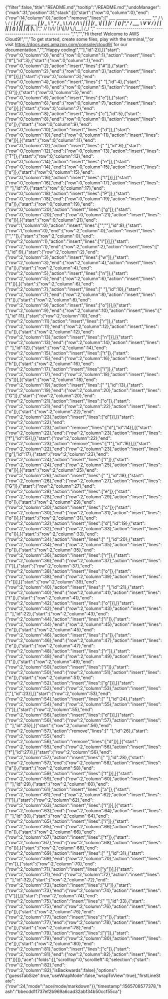 {"filter":false,"title":"README.md","tooltip":"/README.md","undoManager":{"mark":31,"position":31,"stack":[[{"start":{"row":0,"column":0},"end":{"row":14,"column":0},"action":"remove","lines":["         ___        ______     ____ _                 _  ___  ","        / \\ \\      / / ___|   / ___| | ___  _   _  __| |/ _ \\ ","       / _ \\ \\ /\\ / /\\___ \\  | |   | |/ _ \\| | | |/ _` | (_) |","      / ___ \\ V  V /  ___) | | |___| | (_) | |_| | (_| |\\__, |","     /_/   \\_\\_/\\_/  |____/   \\____|_|\\___/ \\__,_|\\__,_|  /_/ "," ----------------------------------------------------------------- ","","","Hi there! Welcome to AWS Cloud9!","","To get started, create some files, play with the terminal,","or visit https://docs.aws.amazon.com/console/cloud9/ for our documentation.","","Happy coding!",""],"id":2}],[{"start":{"row":0,"column":0},"end":{"row":0,"column":1},"action":"insert","lines":["#"],"id":3},{"start":{"row":0,"column":1},"end":{"row":0,"column":2},"action":"insert","lines":["#"]},{"start":{"row":0,"column":2},"end":{"row":0,"column":3},"action":"insert","lines":["#"]}],[{"start":{"row":0,"column":3},"end":{"row":0,"column":4},"action":"insert","lines":[" "],"id":4},{"start":{"row":0,"column":4},"end":{"row":0,"column":5},"action":"insert","lines":["G"]},{"start":{"row":0,"column":5},"end":{"row":0,"column":6},"action":"insert","lines":["e"]},{"start":{"row":0,"column":6},"end":{"row":0,"column":7},"action":"insert","lines":["o"]}],[{"start":{"row":0,"column":7},"end":{"row":0,"column":8},"action":"insert","lines":["c"],"id":5},{"start":{"row":0,"column":8},"end":{"row":0,"column":9},"action":"insert","lines":["o"]},{"start":{"row":0,"column":9},"end":{"row":0,"column":10},"action":"insert","lines":["d"]},{"start":{"row":0,"column":10},"end":{"row":0,"column":11},"action":"insert","lines":["e"]}],[{"start":{"row":0,"column":11},"end":{"row":0,"column":12},"action":"insert","lines":[" "],"id":6},{"start":{"row":0,"column":12},"end":{"row":0,"column":13},"action":"insert","lines":["T"]},{"start":{"row":0,"column":13},"end":{"row":0,"column":14},"action":"insert","lines":["e"]},{"start":{"row":0,"column":14},"end":{"row":0,"column":15},"action":"insert","lines":["s"]},{"start":{"row":0,"column":15},"end":{"row":0,"column":16},"action":"insert","lines":["t"]}],[{"start":{"row":0,"column":16},"end":{"row":0,"column":17},"action":"insert","lines":[" "],"id":7},{"start":{"row":0,"column":17},"end":{"row":0,"column":18},"action":"insert","lines":["P"]},{"start":{"row":0,"column":18},"end":{"row":0,"column":19},"action":"insert","lines":["a"]},{"start":{"row":0,"column":19},"end":{"row":0,"column":20},"action":"insert","lines":["g"]},{"start":{"row":0,"column":20},"end":{"row":0,"column":21},"action":"insert","lines":["e"]}],[{"start":{"row":0,"column":21},"end":{"row":1,"column":0},"action":"insert","lines":["",""],"id":8},{"start":{"row":1,"column":0},"end":{"row":2,"column":0},"action":"insert","lines":["",""]},{"start":{"row":2,"column":0},"end":{"row":2,"column":1},"action":"insert","lines":["I"]}],[{"start":{"row":2,"column":1},"end":{"row":2,"column":2},"action":"insert","lines":[" "],"id":9},{"start":{"row":2,"column":2},"end":{"row":2,"column":3},"action":"insert","lines":["w"]},{"start":{"row":2,"column":3},"end":{"row":2,"column":4},"action":"insert","lines":["a"]},{"start":{"row":2,"column":4},"end":{"row":2,"column":5},"action":"insert","lines":["n"]},{"start":{"row":2,"column":5},"end":{"row":2,"column":6},"action":"insert","lines":["t"]}],[{"start":{"row":2,"column":6},"end":{"row":2,"column":7},"action":"insert","lines":[" "],"id":10},{"start":{"row":2,"column":7},"end":{"row":2,"column":8},"action":"insert","lines":["t"]},{"start":{"row":2,"column":8},"end":{"row":2,"column":9},"action":"insert","lines":["o"]}],[{"start":{"row":2,"column":9},"end":{"row":2,"column":10},"action":"insert","lines":[" "],"id":11},{"start":{"row":2,"column":10},"end":{"row":2,"column":11},"action":"insert","lines":["r"]},{"start":{"row":2,"column":11},"end":{"row":2,"column":12},"action":"insert","lines":["u"]},{"start":{"row":2,"column":12},"end":{"row":2,"column":13},"action":"insert","lines":["n"]}],[{"start":{"row":2,"column":13},"end":{"row":2,"column":14},"action":"insert","lines":[" "],"id":12},{"start":{"row":2,"column":14},"end":{"row":2,"column":15},"action":"insert","lines":["t"]},{"start":{"row":2,"column":15},"end":{"row":2,"column":16},"action":"insert","lines":["h"]},{"start":{"row":2,"column":16},"end":{"row":2,"column":17},"action":"insert","lines":["i"]},{"start":{"row":2,"column":17},"end":{"row":2,"column":18},"action":"insert","lines":["s"]}],[{"start":{"row":2,"column":18},"end":{"row":2,"column":19},"action":"insert","lines":[" "],"id":13},{"start":{"row":2,"column":19},"end":{"row":2,"column":20},"action":"insert","lines":["G"]},{"start":{"row":2,"column":20},"end":{"row":2,"column":21},"action":"insert","lines":["o"]},{"start":{"row":2,"column":21},"end":{"row":2,"column":22},"action":"insert","lines":["o"]},{"start":{"row":2,"column":22},"end":{"row":2,"column":23},"action":"insert","lines":["d"]}],[{"start":{"row":2,"column":22},"end":{"row":2,"column":23},"action":"remove","lines":["d"],"id":14}],[{"start":{"row":2,"column":22},"end":{"row":2,"column":23},"action":"insert","lines":["f"],"id":15}],[{"start":{"row":2,"column":22},"end":{"row":2,"column":23},"action":"remove","lines":["f"],"id":16}],[{"start":{"row":2,"column":22},"end":{"row":2,"column":23},"action":"insert","lines":["g"],"id":17},{"start":{"row":2,"column":23},"end":{"row":2,"column":24},"action":"insert","lines":["l"]},{"start":{"row":2,"column":24},"end":{"row":2,"column":25},"action":"insert","lines":["e"]}],[{"start":{"row":2,"column":25},"end":{"row":2,"column":26},"action":"insert","lines":[" "],"id":18},{"start":{"row":2,"column":26},"end":{"row":2,"column":27},"action":"insert","lines":["G"]},{"start":{"row":2,"column":27},"end":{"row":2,"column":28},"action":"insert","lines":["e"]},{"start":{"row":2,"column":28},"end":{"row":2,"column":29},"action":"insert","lines":["o"]},{"start":{"row":2,"column":29},"end":{"row":2,"column":30},"action":"insert","lines":["c"]},{"start":{"row":2,"column":30},"end":{"row":2,"column":31},"action":"insert","lines":["o"]}],[{"start":{"row":2,"column":31},"end":{"row":2,"column":32},"action":"insert","lines":["d"],"id":19},{"start":{"row":2,"column":32},"end":{"row":2,"column":33},"action":"insert","lines":["e"]}],[{"start":{"row":2,"column":33},"end":{"row":2,"column":34},"action":"insert","lines":[" "],"id":20},{"start":{"row":2,"column":34},"end":{"row":2,"column":35},"action":"insert","lines":["p"]},{"start":{"row":2,"column":35},"end":{"row":2,"column":36},"action":"insert","lines":["r"]},{"start":{"row":2,"column":36},"end":{"row":2,"column":37},"action":"insert","lines":["i"]},{"start":{"row":2,"column":37},"end":{"row":2,"column":38},"action":"insert","lines":["o"]},{"start":{"row":2,"column":38},"end":{"row":2,"column":39},"action":"insert","lines":["r"]}],[{"start":{"row":2,"column":39},"end":{"row":2,"column":40},"action":"insert","lines":[" "],"id":21},{"start":{"row":2,"column":40},"end":{"row":2,"column":41},"action":"insert","lines":["t"]},{"start":{"row":2,"column":41},"end":{"row":2,"column":42},"action":"insert","lines":["o"]}],[{"start":{"row":2,"column":42},"end":{"row":2,"column":43},"action":"insert","lines":[" "],"id":22},{"start":{"row":2,"column":43},"end":{"row":2,"column":44},"action":"insert","lines":["i"]},{"start":{"row":2,"column":44},"end":{"row":2,"column":45},"action":"insert","lines":["n"]},{"start":{"row":2,"column":45},"end":{"row":2,"column":46},"action":"insert","lines":["s"]},{"start":{"row":2,"column":46},"end":{"row":2,"column":47},"action":"insert","lines":["e"]},{"start":{"row":2,"column":47},"end":{"row":2,"column":48},"action":"insert","lines":["r"]},{"start":{"row":2,"column":48},"end":{"row":2,"column":49},"action":"insert","lines":["t"]},{"start":{"row":2,"column":49},"end":{"row":2,"column":50},"action":"insert","lines":["i"]},{"start":{"row":2,"column":50},"end":{"row":2,"column":51},"action":"insert","lines":["n"]},{"start":{"row":2,"column":51},"end":{"row":2,"column":52},"action":"insert","lines":["g"]}],[{"start":{"row":2,"column":52},"end":{"row":2,"column":53},"action":"insert","lines":[","],"id":23}],[{"start":{"row":2,"column":53},"end":{"row":2,"column":54},"action":"insert","lines":[" "],"id":24},{"start":{"row":2,"column":54},"end":{"row":2,"column":55},"action":"insert","lines":["i"]},{"start":{"row":2,"column":55},"end":{"row":2,"column":56},"action":"insert","lines":["d"]}],[{"start":{"row":2,"column":56},"end":{"row":2,"column":57},"action":"insert","lines":[" "],"id":25}],[{"start":{"row":2,"column":56},"end":{"row":2,"column":57},"action":"remove","lines":[" "],"id":26},{"start":{"row":2,"column":55},"end":{"row":2,"column":56},"action":"remove","lines":["d"]}],[{"start":{"row":2,"column":55},"end":{"row":2,"column":56},"action":"insert","lines":["f"],"id":27}],[{"start":{"row":2,"column":56},"end":{"row":2,"column":57},"action":"insert","lines":[" "],"id":28},{"start":{"row":2,"column":57},"end":{"row":2,"column":58},"action":"insert","lines":["a"]},{"start":{"row":2,"column":58},"end":{"row":2,"column":59},"action":"insert","lines":["t"]}],[{"start":{"row":2,"column":59},"end":{"row":2,"column":60},"action":"insert","lines":[" "],"id":29},{"start":{"row":2,"column":60},"end":{"row":2,"column":61},"action":"insert","lines":["a"]},{"start":{"row":2,"column":61},"end":{"row":2,"column":62},"action":"insert","lines":["l"]},{"start":{"row":2,"column":62},"end":{"row":2,"column":63},"action":"insert","lines":["l"]}],[{"start":{"row":2,"column":63},"end":{"row":2,"column":64},"action":"insert","lines":[" "],"id":30},{"start":{"row":2,"column":64},"end":{"row":2,"column":65},"action":"insert","lines":["i"]},{"start":{"row":2,"column":65},"end":{"row":2,"column":66},"action":"insert","lines":["n"]},{"start":{"row":2,"column":66},"end":{"row":2,"column":67},"action":"insert","lines":["t"]},{"start":{"row":2,"column":67},"end":{"row":2,"column":68},"action":"insert","lines":["o"]}],[{"start":{"row":2,"column":68},"end":{"row":2,"column":69},"action":"insert","lines":[" "],"id":31},{"start":{"row":2,"column":69},"end":{"row":2,"column":70},"action":"insert","lines":["m"]},{"start":{"row":2,"column":70},"end":{"row":2,"column":71},"action":"insert","lines":["y"]}],[{"start":{"row":2,"column":71},"end":{"row":2,"column":72},"action":"insert","lines":[" "],"id":32},{"start":{"row":2,"column":72},"end":{"row":2,"column":73},"action":"insert","lines":["U"]},{"start":{"row":2,"column":73},"end":{"row":2,"column":74},"action":"insert","lines":["V"]}],[{"start":{"row":2,"column":74},"end":{"row":2,"column":75},"action":"insert","lines":[" "],"id":33},{"start":{"row":2,"column":75},"end":{"row":2,"column":76},"action":"insert","lines":["p"]},{"start":{"row":2,"column":76},"end":{"row":2,"column":77},"action":"insert","lines":["r"]},{"start":{"row":2,"column":77},"end":{"row":2,"column":78},"action":"insert","lines":["o"]},{"start":{"row":2,"column":78},"end":{"row":2,"column":79},"action":"insert","lines":["j"]},{"start":{"row":2,"column":79},"end":{"row":2,"column":80},"action":"insert","lines":["e"]},{"start":{"row":2,"column":80},"end":{"row":2,"column":81},"action":"insert","lines":["c"]},{"start":{"row":2,"column":81},"end":{"row":2,"column":82},"action":"insert","lines":["t"]}]]},"ace":{"folds":[],"scrolltop":0,"scrollleft":0,"selection":{"start":{"row":2,"column":82},"end":{"row":2,"column":82},"isBackwards":false},"options":{"guessTabSize":true,"useWrapMode":false,"wrapToView":true},"firstLineState":{"row":24,"mode":"ace/mode/markdown"}},"timestamp":1565708577378,"hash":"bbecdd11737ef2b969a6cad32abf34b50ccf55ca"}